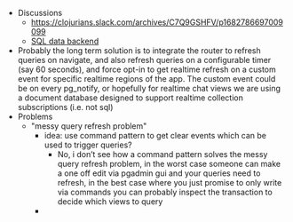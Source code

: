 - Discussions
	- https://clojurians.slack.com/archives/C7Q9GSHFV/p1682786697009099
	- [SQL data backend](https://gist.github.com/dustingetz/1960436eb4044f65ddfcfce3ee0641b7)
- Probably the long term solution is to integrate the router to refresh queries on navigate, and also refresh queries on a configurable timer (say 60 seconds), and force opt-in to get realtime refresh on a custom event for specific realtime regions of the app. The custom event could be on every pg_notify, or hopefully for realtime chat views we are using a document database designed to support realtime collection subscriptions (i.e. not sql)
- Problems
	- "messy query refresh problem"
		- idea: use command pattern to get clear events which can be used to trigger queries?
			- No, i don’t see how a command pattern solves the messy query refresh problem, in the worst case someone can make a one off edit via pgadmin gui and your queries need to refresh, in the best case where you just promise to only write via commands you can probably inspect the transaction to decide which views to query
		-